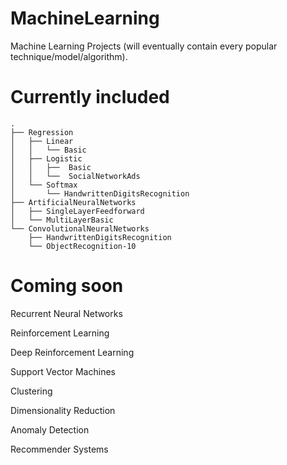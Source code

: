 # MachineLearning
Machine Learning Projects (will eventually contain every popular technique/model/algorithm).

# Currently included

```
.
├── Regression
│   ├── Linear
│   │   └── Basic
│   ├── Logistic
│   │   ├──  Basic
│   │   └──  SocialNetworkAds
│   └── Softmax
│       └── HandwrittenDigitsRecognition
├── ArtificialNeuralNetworks
│   ├── SingleLayerFeedforward
│   └── MultiLayerBasic
└── ConvolutionalNeuralNetworks
    ├── HandwrittenDigitsRecognition
    └── ObjectRecognition-10
```

# Coming soon

Recurrent Neural Networks

Reinforcement Learning

Deep Reinforcement Learning

Support Vector Machines

Clustering

Dimensionality Reduction

Anomaly Detection

Recommender Systems
